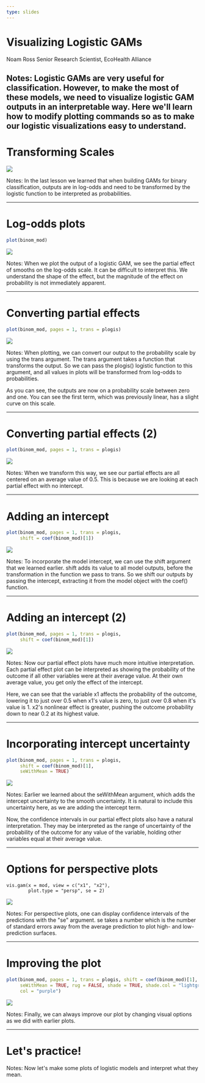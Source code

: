 ```yaml
---
type: slides
---
```


# Visualizing Logistic GAMs

Noam Ross
Senior Research Scientist, EcoHealth Alliance

Notes: Logistic GAMs are very useful for classification.  However, to make the most of these models, we need to visualize logistic GAM outputs in an interpretable way.  Here we'll learn how to modify plotting commands so as to make our logistic visualizations easy to understand.
---

# Transforming Scales

![](https://github.com/flor14/gams-in-r-course/blob/master/images/logistic-1.png?raw=true)

Notes: In the last lesson we learned that when building GAMs for binary classification, outputs are in log-odds and need to be transformed by the logistic function to be interpreted as probabilities.

---

# Log-odds plots

```r
plot(binom_mod)
```
![](https://github.com/flor14/gams-in-r-course/blob/master/images/untrans-1.png?raw=true)

Notes: When we plot the output of a logistic GAM, we see the partial effect of smooths on the log-odds scale.  It can be difficult to interpret this.  We understand the shape of the effect, but the magnitude of the effect on probability is not immediately apparent.

---

# Converting partial effects

```r
plot(binom_mod, pages = 1, trans = plogis)
```

![](https://github.com/flor14/gams-in-r-course/blob/master/images/trans-1.png?raw=true)

Notes: When plotting, we can convert our output to the probability scale by using the trans argument. The trans argument takes a function that transforms the output.  So we can pass the plogis() logistic function to this argument, and all values in plots will be transformed from log-odds to probabilities.

As you can see, the outputs are now on a probability scale between zero and one.  You can see the first term, which was previously linear, has a slight curve on this scale.

---

# Converting partial effects (2)

```r
plot(binom_mod, pages = 1, trans = plogis)
```
![](https://github.com/flor14/gams-in-r-course/blob/master/images/translin-1.png?raw=true)

Notes: When we transform this way, we see our partial effects are all centered on an average value of 0.5.  This is because we are looking at each partial effect with no intercept.

---

# Adding an intercept

```r
plot(binom_mod, pages = 1, trans = plogis,
     shift = coef(binom_mod)[1])
```
![](https://github.com/flor14/gams-in-r-course/blob/master/images/wintercept-1.png?raw=true)


Notes: To incorporate the model intercept, we can use the shift argument that we learned earlier. shift adds its value to all model outputs, before the transformation in the function we pass to trans.  So we shift our outputs by passing the intercept,  extracting it from the model object with the coef() function.

---

# Adding an intercept (2)

```r
plot(binom_mod, pages = 1, trans = plogis,
     shift = coef(binom_mod)[1])
```

![](https://github.com/flor14/gams-in-r-course/blob/master/images/winterceptlin-1.png?raw=true)

Notes: Now our partial effect plots have much more intuitive interpretation.  Each partial effect plot can be interpreted as showing the probability of the outcome if all other variables were at their average value.  At their own average value, you get only the effect of the intercept.

Here, we can see that the variable x1 affects the probability of the outcome, lowering it to just over 0.5 when x1's value is zero, to just over 0.8 when it's value is 1. x2's nonlinear effect is greater, pushing the outcome probability down to near 0.2 at its highest value.

---

# Incorporating intercept uncertainty

```r
plot(binom_mod, pages = 1, trans = plogis,
     shift = coef(binom_mod)[1],
     seWithMean = TRUE)
```
![](https://github.com/flor14/gams-in-r-course/blob/master/images/wintercepterr-1.png?raw=true)

Notes: Earlier we learned about the seWithMean argument, which adds the intercept uncertainty to the smooth uncertainty. It is natural to include this uncertainty here, as we are adding the intercept term.  

Now, the confidence intervals in our partial effect plots also have a natural interpretation.  They  may be interpreted as the range of uncertainty of the probability of the outcome for any value of the variable, holding other variables equal at their average value.

---

# Options for perspective plots

```{r}
vis.gam(x = mod, view = c("x1", "x2"), 
        plot.type = "persp", se = 2)          
```
![](https://github.com/flor14/gams-in-r-course/blob/master/images/se-1.png?raw=true)

Notes: For perspective plots, one can display confidence intervals of the predictions with the "se" argument.  se takes a number which is the number of standard errors away from the average prediction to plot high- and low-prediction surfaces.

---

# Improving the plot

```r
plot(binom_mod, pages = 1, trans = plogis, shift = coef(binom_mod)[1],
     seWithMean = TRUE, rug = FALSE, shade = TRUE, shade.col = "lightgreen", 
     col = "purple")
```
![](https://github.com/flor14/gams-in-r-course/blob/master/images/winterceptcol-1.png?raw=true)

Notes: Finally, we can always improve our plot by changing visual options as we did with earlier plots.

---

# Let's practice!

Notes: Now let's make some plots of logistic models and interpret what they mean.










